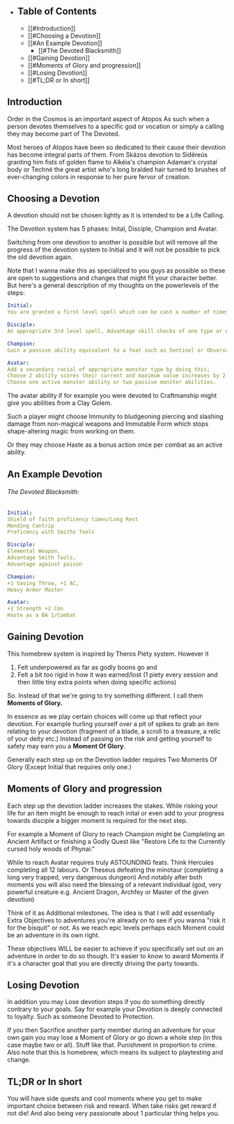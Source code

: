 - ## Table of Contents
  - [[#Introduction]]
  - [[#Choosing a Devotion]]
  - [[#An Example Devotion]]
    - [[#The Devoted Blacksmith]]
  - [[#Gaining Devotion]]
  - [[#Moments of Glory and progression]]
  - [[#Losing Devotion]]
  - [[#TL;DR or In short]]


## Introduction

Order in the Cosmos is an important aspect of Atopos As such when a person devotes themselves to a specific god or vocation or simply a calling they may become part of The Devoted.

Most heroes of Atopos have been so dedicated to their cause their devotion has become integral parts of them. From Skázos devotion to Sidēreús granting him fists of golden flame to Alkéia's champion Adaman's crystal body or Techné the great artist who's long braided hair turned to brushes of ever-changing colors in response to her pure fervor of creation. 


## Choosing a Devotion
A devotion should not be chosen lightly as it is intended to be a Life Calling. 

The Devotion system has 5 phases: Inital, Disciple, Champion and Avatar. 

Switching from one devotion to another is possible but will remove all the progress of the devotion system to Initial and it will not be possible to pick the old devotion again.

Note that I wanna make this as specialized to you guys as possible so these are open to suggestions and changes that might fit your character better. But here's a general description of my thoughts on the powerlevels of the steps:

```YAML
Initial: 
You are granted a first level spell which can be cast a number of times equal to your proficency modifier per *long* rest. If the spell requires a dc or attack roll use your *highest* modifier of CHA, WIS or INT. Casting the spell this way requires no material components. You also chose one cantrip of similar nature. Such as a Smith learning Mending. And proficeny in one appropriate skill or Tools. 

Disciple: 
An appropriate 3rd level spell, Advantage skill checks of one type or one tool type. Choose one Condition _e.g_ Posioned, Prone, Restrained, Grappled etc. You have advantage on skill checks to avoid the condition. 

Champion: 
Gain a passive ability equivalent to a feat such as Sentinel or Observant And a +1 to all saving throws and AC 

Avatar: 
Add a secondary racial of appropriate monster type by doing this;
Choose 2 ability scores their current and maximum value increases by 2. 
Choose one active monster ability or two passive monster abilities. 
```

The avatar ability if for example you were devoted to Craftmanship might give you abilities from a Clay Golem. 

Such a player might choose Immunity to bludgeoning piercing and slashing damage from non-magical weapons and Immutable Form which stops shape-altering magic from working on them. 

Or they may choose Haste as a bonus action once per combat as an active ability.

## An Example Devotion
###### The Devoted Blacksmith: 

```YAML
Initial: 
Shield of faith proficency times/Long Rest 
Mending Cantrip 
Proficency with Smiths Tools 

Disciple: 
Elemental Weapon, 
Advantage Smith Tools, 
Advantage against poison 

Champion: 
+1 Saving Throw, +1 AC, 
Heavy Armor Master

Avatar: 
+2 Strength +2 Con 
Haste as a BA 1/Combat 
```

## Gaining Devotion

This homebrew system is inspired by Theros Piety system. However it 
1. Felt underpowered as far as godly boons go and 
2. Felt a bit too rigid in how it was earned/lost (1 piety every session and then little tiny extra points when doing specific actions)
  
So. Instead of that we're going to try something different. I call them **Moments of Glory.**

In essence as we play certain choices will come up that reflect your devotion. For example hurling yourself over a pit of spikes to grab an item relating to your devotion (fragment of a blade, a scroll to a treasure, a relic of your deity etc.) Instead of passing on the risk and getting yourself to safety may earn you a **Moment Of Glory**.

Generally each step up on the Devotion ladder requires Two Moments Of Glory (Except Initial that requires only one.) 

## Moments of Glory and progression

Each step up the devotion ladder increases the stakes. While risking your life for an item might be enough to reach inital or even add to your progress towards disciple a bigger moment is required for the next step. 

For example a Moment of Glory to reach Champion might be Completing an Ancient Artifact or finishing a Godly Quest like "Restore Life to the Currently cursed holy woods of Phynai."

While to reach Avatar requires truly ASTOUNDING feats. Think Hercules completing all 12 labours. Or Theseus defeating the minotaur (completing a long very trapped, very dangerous dungeon) And notably after both moments you will also need the blessing of a relevant individual (god, very powerful creature e.g. Ancient Dragon, Archfey or Master of the given devotion) 

Think of it as Additional milestones. The idea is that I will add essentially Extra Objectives to adventures you're already on to see if you wanna "risk it for the bisquit" or not. As we reach epic levels perhaps each Moment could be an adventure in its own right. 

These objectives WILL be easier to achieve if you specifically set out on an adventure in order to do so though. It's easier to know to award Moments if it's a character goal that you are directly driving the party towards.

## Losing Devotion

In addition you may Lose devotion steps if you do something directly contrary to your goals. Say for example your Devotion is deeply connected to loyalty. Such as someone Devoted to Protection. 

If you then Sacrifice another party member during an adventure for your own gain you may lose a Moment of Glory or go down a whole step (in this case maybe two or all). Stuff like that. Punishment in proportion to crime. Also note that this is homebrew, which means its subject to playtesting and change. 

## TL;DR or In short

You will have side quests and cool moments where you get to make important choice between risk and reward. When take risks get reward if not die! And also being very passionate about 1 particular thing helps you.